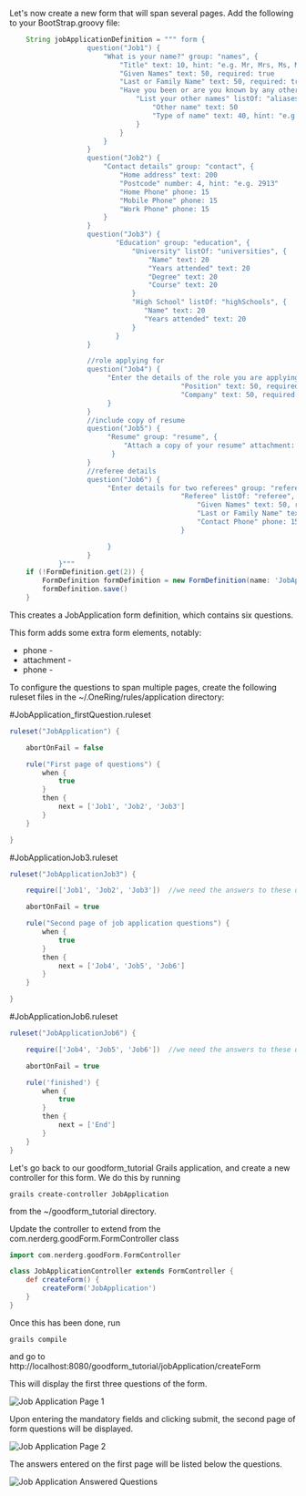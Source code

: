 Let's now create a new form that will span several pages.  Add the following to your BootStrap.groovy file:

```groovy
    String jobApplicationDefinition = """ form {
                   question("Job1") {
                       "What is your name?" group: "names", {
                           "Title" text: 10, hint: "e.g. Mr, Mrs, Ms, Miss, Dr", suggest: "title"
                           "Given Names" text: 50, required: true
                           "Last or Family Name" text: 50, required: true
                           "Have you been or are you known by any other names?" hint: "e.g. maiden name, previous married name, alias, name at birth", {
                               "List your other names" listOf: "aliases", {
                                   "Other name" text: 50
                                   "Type of name" text: 40, hint: "e.g maiden name", suggest: "nameType"
                               }
                           }
                       }
                   }
                   question("Job2") {
                       "Contact details" group: "contact", {
                           "Home address" text: 200
                           "Postcode" number: 4, hint: "e.g. 2913"
                           "Home Phone" phone: 15
                           "Mobile Phone" phone: 15
                           "Work Phone" phone: 15
                       }
                   }
                   question("Job3") {
                          "Education" group: "education", {
                              "University" listOf: "universities", {
                                  "Name" text: 20
                                  "Years attended" text: 20
                                  "Degree" text: 20
                                  "Course" text: 20
                              }
                              "High School" listOf: "highSchools", {
                                 "Name" text: 20
                                 "Years attended" text: 20
                              }
                          }
                   }

                   //role applying for
                   question("Job4") {
                        "Enter the details of the role you are applying for" group: "role", {
                                          "Position" text: 50, required: true
                                          "Company" text: 50, required: true
                        }
                   }
                   //include copy of resume
                   question("Job5") {
                        "Resume" group: "resume", {
                            "Attach a copy of your resume" attachment: "resume_file"
                         }
                   }
                   //referee details
                   question("Job6") {
                        "Enter details for two referees" group: "references", {
                                          "Referee" listOf: "referee", {
                                              "Given Names" text: 50, required: true
                                              "Last or Family Name" text: 50, required: true
                                              "Contact Phone" phone: 15, required: true
                                          }

                        }
                   }
            }"""
    if (!FormDefinition.get(2)) {
        FormDefinition formDefinition = new FormDefinition(name: 'JobApplication', formDefinition: jobApplicationDefinition, formVersion: 1)
        formDefinition.save()
    }

```

This creates a JobApplication form definition, which contains six questions.

This form adds some extra form elements, notably:

* phone -
* attachment -
* phone -

To configure the questions to span multiple pages, create the following ruleset files in the ~/.OneRing/rules/application directory:

#JobApplication_firstQuestion.ruleset

```groovy
ruleset("JobApplication") {

    abortOnFail = false

    rule("First page of questions") {
        when {
            true
        }
        then {
            next = ['Job1', 'Job2', 'Job3']
        }
    }

}
```

#JobApplicationJob3.ruleset

```groovy
ruleset("JobApplicationJob3") {

    require(['Job1', 'Job2', 'Job3'])  //we need the answers to these questions

    abortOnFail = true

	rule("Second page of job application questions") {
        when {
            true
        }
        then {
            next = ['Job4', 'Job5', 'Job6']
        }
    }

}
```

#JobApplicationJob6.ruleset

```groovy
ruleset("JobApplicationJob6") {

    require(['Job4', 'Job5', 'Job6'])  //we need the answers to these questions

    abortOnFail = true

	rule('finished') {
        when {
            true
        }
        then {
            next = ['End']
        }
    }
}
```

Let's go back to our goodform_tutorial Grails application, and create a new controller for this form.  We do this by running

    grails create-controller JobApplication

from the ~/goodform_tutorial directory.

Update the controller to extend from the com.nerderg.goodForm.FormController class

```groovy
import com.nerderg.goodForm.FormController

class JobApplicationController extends FormController {
    def createForm() {
        createForm('JobApplication')
    }
}
```

Once this has been done, run

    grails compile

and go to http://localhost:8080/goodform_tutorial/jobApplication/createForm

This will display the first three questions of the form.

![Job Application Page 1](##job_application_page_1.png##)

Upon entering the mandatory fields and clicking submit, the second page of form questions will be displayed.

![Job Application Page 2](##job_application_page_2.png##)

The answers entered on the first page will be listed below the questions.

![Job Application Answered Questions](##job_application_answered_questions.png##)



